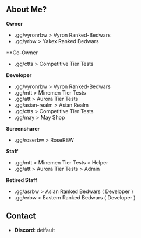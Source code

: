 ## About Me?
**Owner**
- .gg/vyronrbw > Vyron Ranked-Bedwars
- .gg/yrbw > Yakex Ranked Bedwars

**Co-Owner
- .gg/ctts > Competitive Tier Tests

**Developer**
- .gg/vyronrbw > Vyron Ranked-Bedwars
- .gg/mtt > Minemen Tier Tests
- .gg/att > Aurora Tier Tests
- .gg/asian-realm > Asian Realm
- .gg/ctts > Competitive Tier Tests
- .gg/may > May Shop

**Screensharer**
- .gg/roserbw > RoseRBW

**Staff**
- .gg/mtt > Minemen Tier Tests > Helper
- .gg/att > Aurora Tier Tests > Admin

**Retired Staff**
- .gg/asrbw > Asian Ranked Bedwars ( Developer )
- .gg/erbw > Eastern Ranked Bedwars ( Developer )

## Contact
- **Discord**: deifault
